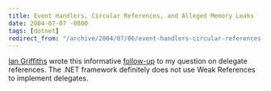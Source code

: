 ```yaml
---
title: Event Handlers, Circular References, and Alleged Memory Leaks
date: 2004-07-07 -0800
tags: [dotnet]
redirect_from: "/archive/2004/07/06/event-handlers-circular-references-and-alleged-memory-leaks.aspx/"
---
```


[Ian Griffiths](http://www.interact-sw.co.uk/) wrote this informative
[follow-up](http://www.interact-sw.co.uk/iangblog/2004/07/07/circulareventrefs)
to my question on delegate references. The .NET framework definitely
does not use Weak References to implement delegates.

